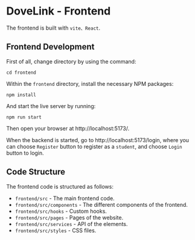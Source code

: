 # DoveLink - Frontend

The frontend is built with `vite、React`.

## Frontend Development

First of all, change directory by using the command:

```
cd frontend
```

Within the `frontend` directory, install the necessary NPM packages:

```
npm install
```

And start the live server by running:

```
npm run start
```

Then open your browser at http://localhost:5173/.

When the backend is started, go to http://localhost:5173/login, where you can choose `Register` button to register as a `student`, and choose `Login` button to login.

## Code Structure

The frontend code is structured as follows:

- `frontend/src` - The main frontend code.
- `frontend/src/components` - The different components of the frontend.
- `frontend/src/hooks` - Custom hooks.
- `frontend/src/pages` - Pages of the website.
- `frontend/src/services` - API of the elements.
- `frontend/src/styles` - CSS files.
